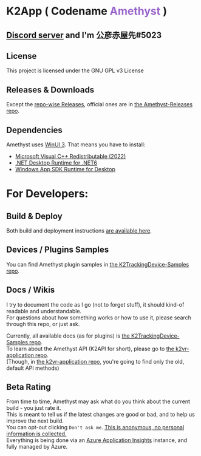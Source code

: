 <h1 dir=auto>
<b>K2App</b>
<text>(&nbspCodename</text>
<text style="color:#9966cc;">Amethyst</text>
<text>)</text>
</h1>

## <ins>__[Discord server](https://discord.gg/YBQCRDG)__</ins> and I'm **公彦赤屋先#5023**

## **License**
This project is licensed under the GNU GPL v3 License 

## **Releases & Downloads**
Except the [repo-wise Releases](https://github.com/KinectToVR/Amethyst/releases), official ones are in [the Amethyst-Releases repo](https://github.com/KinectToVR/Amethyst-Releases).

## **Dependencies**
Amethyst uses [WinUI 3](https://docs.microsoft.com/en-us/windows/apps/winui/winui3/). That means you have to install:
  - [Microsoft Visual C++ Redistributable (2022)](https://aka.ms/vs/17/release/vc_redist.x64.exe)
  - [.NET Desktop Runtime for .NET6](https://download.visualstudio.microsoft.com/download/pr/7f3a766e-9516-4579-aaf2-2b150caa465c/d57665f880cdcce816b278a944092965/windowsdesktop-runtime-6.0.3-win-x64.exe)
  - [Windows App SDK Runtime for Desktop](https://docs.microsoft.com/en-us/windows/apps/windows-app-sdk/downloads)

# **For Developers:**

## **Build & Deploy**
Both build and deployment instructions [are available here](https://github.com/KinectToVR/Amethyst/blob/main/BUILD_AND_DEPLOY.md).

## **Devices / Plugins Samples**
You can find Amethyst plugin samples in [the K2TrackingDevice-Samples repo](https://github.com/KinectToVR/K2TrackingDevice-Samples).

## **Docs / Wikis**
I try to document the code as I go (not to forget stuff), it should kind-of readable and understandable.<br>
For questions about how something works or how to use it, please search through this repo, or just ask.<br>

Currently, all available docs (as for plugins) is [the K2TrackingDevice-Samples repo](https://github.com/KinectToVR/K2TrackingDevice-Samples).<br>
To learn about the Amethyst API (K2API for short), please go to [the k2vr-application repo](https://github.com/KinectToVR/k2vr-application/wiki).<br>
(Though, in [the k2vr-application repo](https://github.com/KinectToVR/k2vr-application/wiki), you're going to find only the old, default API methods)

## **Beta Rating**
From time to time, Amethyst may ask what do you think about the current build - you just rate it.<br>
This is meant to tell us if the latest changes are good or bad, and to help us improve the next build.<br>
You can opt-out clicking `Don't ask me`. <ins>This is anonymous, no personal information is collected.</ins><br>
Everything is being done via an [Azure Application Insights](https://docs.microsoft.com/en-us/azure/azure-monitor/app/app-insights-overview) instance, and fully managed by Azure.
